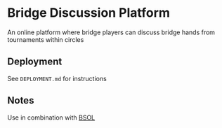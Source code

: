 # Bridge Discussion Platform
An online platform where bridge players can discuss bridge hands from tournaments within circles

## Deployment
See `DEPLOYMENT.md` for instructions

## Notes
Use in combination with [BSOL](https://github.com/eddovandenboom/bridge-solver)